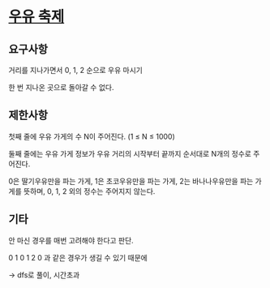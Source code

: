 # [우유 축제](https://www.acmicpc.net/problem/14720)

## 요구사항

거리를 지나가면서 0, 1, 2 순으로 우유 마시기

한 번 지나온 곳으로 돌아갈 수 없다.

## 제한사항

첫째 줄에 우유 가게의 수 N이 주어진다. (1 ≤ N ≤ 1000)

둘째 줄에는 우유 가게 정보가 우유 거리의 시작부터 끝까지 순서대로 N개의 정수로 주어진다.

0은 딸기우유만을 파는 가게, 1은 초코우유만을 파는 가게, 2는 바나나우유만을 파는 가게를 뜻하며, 0, 1, 2 외의 정수는 주어지지 않는다.

## 기타

안 마신 경우를 매번 고려해야 한다고 판단.

0 1 0 1 2 0 과 같은 경우가 생길 수 있기 때문에

-> dfs로 풀이, 시간초과
